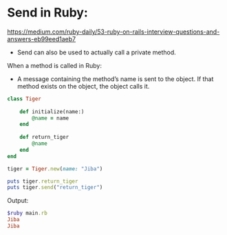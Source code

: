 # Send in Ruby:

https://medium.com/ruby-daily/53-ruby-on-rails-interview-questions-and-answers-eb99eed1aeb7

- Send can also be used to actually call a private method.

When a method is called in Ruby:
- A message containing the method’s name is sent to the object. If that method exists on the object, the object calls it.

```ruby
class Tiger
    
    def initialize(name:)
        @name = name
    end
    
    def return_tiger
        @name
    end
end

tiger = Tiger.new(name: "Jiba")

puts tiger.return_tiger
puts tiger.send("return_tiger")
```

Output:

```ruby
$ruby main.rb
Jiba
Jiba
```
